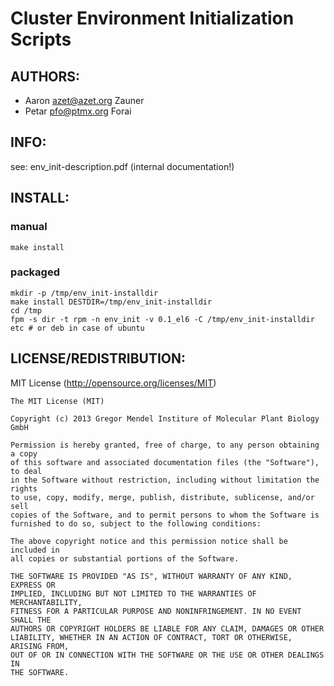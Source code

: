 # Cluster Environment Initialization Scripts

## AUTHORS:
* Aaron <azet@azet.org> Zauner
* Petar <pfo@ptmx.org>  Forai

## INFO:
see: env_init-description.pdf (internal documentation!)

## INSTALL:
### manual
    make install

### packaged
    mkdir -p /tmp/env_init-installdir
    make install DESTDIR=/tmp/env_init-installdir
    cd /tmp
    fpm -s dir -t rpm -n env_init -v 0.1_el6 -C /tmp/env_init-installdir etc # or deb in case of ubuntu

## LICENSE/REDISTRIBUTION:
MIT License (http://opensource.org/licenses/MIT)

```
The MIT License (MIT)

Copyright (c) 2013 Gregor Mendel Institure of Molecular Plant Biology GmbH

Permission is hereby granted, free of charge, to any person obtaining a copy
of this software and associated documentation files (the "Software"), to deal
in the Software without restriction, including without limitation the rights
to use, copy, modify, merge, publish, distribute, sublicense, and/or sell
copies of the Software, and to permit persons to whom the Software is
furnished to do so, subject to the following conditions:

The above copyright notice and this permission notice shall be included in
all copies or substantial portions of the Software.

THE SOFTWARE IS PROVIDED "AS IS", WITHOUT WARRANTY OF ANY KIND, EXPRESS OR
IMPLIED, INCLUDING BUT NOT LIMITED TO THE WARRANTIES OF MERCHANTABILITY,
FITNESS FOR A PARTICULAR PURPOSE AND NONINFRINGEMENT. IN NO EVENT SHALL THE
AUTHORS OR COPYRIGHT HOLDERS BE LIABLE FOR ANY CLAIM, DAMAGES OR OTHER
LIABILITY, WHETHER IN AN ACTION OF CONTRACT, TORT OR OTHERWISE, ARISING FROM,
OUT OF OR IN CONNECTION WITH THE SOFTWARE OR THE USE OR OTHER DEALINGS IN
THE SOFTWARE.
```
